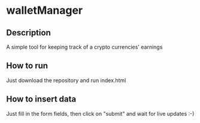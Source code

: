 # walletManager

## Description

A simple tool for keeping track of a crypto currencies' earnings

## How to run

Just download the repository and run index.html

## How to insert data

Just fill in the form fields, then click on "submit" and wait for live updates :-)
